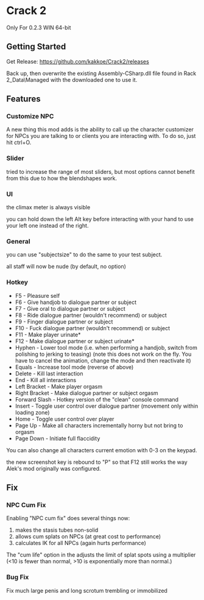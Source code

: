 # Crack 2

Only For 0.2.3 WIN 64-bit

## Getting Started

Get Release: https://github.com/kakkoe/Crack2/releases

Back up, then overwrite the existing Assembly-CSharp.dll file found in Rack 2_Data\\Managed with the downloaded one to use it.

## Features
### Customize NPC

A new thing this mod adds is the ability to call up the character customizer for NPCs you are talking to or clients you are interacting with. To do so, just hit ctrl+O.

### Slider

tried to increase the range of most sliders, but most options cannot benefit from this due to how the blendshapes work.

### UI

the climax meter is always visible

you can hold down the left Alt key before interacting with your hand to use your left one instead of the right.

### General

you can use "subjectsize" to do the same to your test subject.

all staff will now be nude (by default, no option)

### Hotkey

 - F5 - Pleasure self
 - F6 - Give handjob to dialogue partner or subject
 - F7 - Give oral to dialogue partner or subject
 - F8 - Ride dialogue partner (wouldn't recommend) or subject
 - F9 - Finger dialogue partner or subject
 - F10 - Fuck dialogue partner (wouldn't recommend) or subject
 - F11 - Make player urinate*
 - F12 - Make dialogue partner or subject urinate*
 - Hyphen - Lower tool mode (i.e. when performing a handjob, switch from polishing to jerking to teasing) (note this does not work on the fly. You have to cancel the animation, change the mode and then reactivate it)
 - Equals - Increase tool mode (reverse of above)
 - Delete - Kill last interaction
 - End - Kill all interactions
 - Left Bracket - Make player orgasm
 - Right Bracket - Make dialogue partner or subject orgasm
 - Forward Slash - Hotkey version of the "clean" console command
 - Insert - Toggle user control over dialogue partner (movement only within loading zone)
 - Home - Toggle user control over player
 - Page Up - Make all characters incrementally horny but not bring to orgasm
 - Page Down - Initiate full flaccidity

You can also change all characters current emotion with 0-3 on the keypad.

the new screenshot key is rebound to "P" so that F12 still works the way Alek's mod originally was configured.

## Fix

### NPC Cum Fix

Enabling "NPC cum fix" does several things now:
1) makes the stasis tubes non-solid
2) allows cum splats on NPCs (at great cost to performance)
3) calculates IK for all NPCs (again hurts performance)

The "cum life" option in the adjusts the limit of splat spots using a multiplier (<10 is fewer than normal, >10 is exponentially more than normal.)

### Bug Fix

Fix much large penis and long scrotum trembling or immobilized
